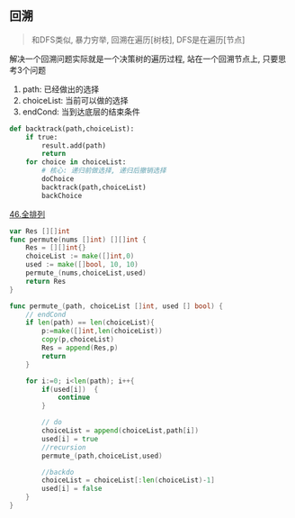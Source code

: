 ## 回溯
> 和DFS类似, 暴力穷举, 回溯在遍历[树枝], DFS是在遍历[节点]

解决一个回溯问题实际就是一个决策树的遍历过程, 站在一个回溯节点上, 只要思考3个问题
1. path: 已经做出的选择
2. choiceList: 当前可以做的选择
3. endCond: 当到达底层的结束条件

```python
def backtrack(path,choiceList):
    if true:
        result.add(path)
        return
    for choice in choiceList:
        # 核心: 递归前做选择, 递归后撤销选择
        doChoice
        backtrack(path,choiceList)
        backChoice
```


[46.全排列](https://leetcode.cn/problems/permutations/)

```go
var Res [][]int
func permute(nums []int) [][]int {
	Res = [][]int{}
	choiceList := make([]int,0)
	used := make([]bool, 10, 10)
	permute_(nums,choiceList,used)
	return Res
}

func permute_(path, choiceList []int, used [] bool) {
	// endCond
	if len(path) == len(choiceList){
		p:=make([]int,len(choiceList))
		copy(p,choiceList)
		Res = append(Res,p)
		return
	}

	for i:=0; i<len(path); i++{
		if(used[i])  {
			continue
		}

		// do
		choiceList = append(choiceList,path[i])
		used[i] = true
		//recursion
		permute_(path,choiceList,used)

		//backdo
		choiceList = choiceList[:len(choiceList)-1]
		used[i] = false
	}
}
```


